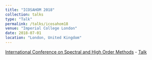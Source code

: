 ```yaml
---
title: "ICOSAHOM 2018"
collection: talks
type: "Talk"
permalink: /talks/icosahom18
venue: "Imperial College London"
date: 2018-07-01
location: "London, United Kingdom"
---
```


[International Conference on Spectral and High Order Methods](http://www.icosahom2018.org/) -   [Talk](https://ssl.linklings.net/conferences/icosahom/icosahom2018_program/views/by_area.html#ptrack136)